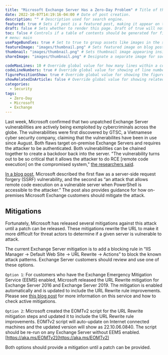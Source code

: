 ```yaml
---
title: "Microsoft Exchange Server Has a Zero-Day Problem" # Title of the blog post.
date: 2022-10-07T14:19:16-04:00 # Date of post creation.
description: "" # Description used for search engine.
featured: true # Sets if post is a featured post, making it appear on the sidebar. A featured post won't be listed on the sidebar if it's the current page
draft: false # Sets whether to render this page. Draft of true will not be rendered.
toc: false # Controls if a table of contents should be generated for first-level links automatically.
# menu: main
usePageBundles: true # Set to true to group assets like images in the same folder as this post.
featureImage: "images/thumbnail.png" # Sets featured image on blog post.
thumbnail: "images/thumbnail.png" # Sets thumbnail image appearing inside card on homepage.
shareImage: "images/thumbnail.png" # Designate a separate image for social media sharing.

codeMaxLines: 10 # Override global value for how many lines within a code block before auto-collapsing.
codeLineNumbers: true # Override global value for showing of line numbers within code block.
figurePositionShow: true # Override global value for showing the figure label.
showRelatedInArticle: false # Override global value for showing related posts in this series at the end of the content.
categories:
  - Security
tags:
  - Zero-Day
  - Microsoft
  - Exchange
---
```


Last week, Microsoft confirmed that two unpatched Exchange Server vulnerabilities are actively being exmploited by cybercriminals across the globe. The vulnerabilities were first discovered by GTSC, a Vietnamese cyber security company, claiming that the vulnerabilites have been in use since August. Both flaws target on-premise Exchange Servers and requires the attacker to be authenticated. Both vulnerabilities can be chained together to create a backdoor back into the server. "The vulnerability turns out to be so critical that it allows the attacker to do RCE [remote code execution] on the compromised system," [the researchers said](https://gteltsc.vn/blog/warning-new-attack-campaign-utilized-a-new-0day-rce-vulnerability-on-microsoft-exchange-server-12715.html). 

[In a blog post](https://msrc-blog.microsoft.com/2022/09/29/customer-guidance-for-reported-zero-day-vulnerabilities-in-microsoft-exchange-server/), Microsoft described the first flaw as a server-side request forgery (SSRF) vulnerability, and the second as “an attack that allows remote code execution on a vulnerable server when PowerShell is accessible to the attacker.” The post also provides guidance for how on-premises Microsoft Exchange customers should mitigate the attack.

## Mitigations

Fortunately, Microsoft has released several mitigations against this attack until a patch can be released. These mitigations rewrite the URL to make it more difficult for threat actors to determine if a given server is vulnerable to attack. 

The current Exchange Server mitigation is to add a blocking rule in “IIS Manager -> Default Web Site -> URL Rewrite -> Actions” to block the known attack patterns. Exchange Server customers should review and use one of these options.

`Option 1`: For customers who have the Exchange Emergency Mitigation Service (EEMS) enabled, Microsoft released the URL Rewrite mitigation for Exchange Server 2016 and Exchange Server 2019. The mitigation is enabled automatically and is updated to include the URL Rewrite rule improvements. Please see [this blog post](https://techcommunity.microsoft.com/t5/exchange-team-blog/new-security-feature-in-september-2021-cumulative-update-for/ba-p/2783155) for more information on this service and how to check active mitigations.

`Option 2`: Microsoft created the EOMTv2 script for the URL Rewrite mitigation steps and updated it to include the URL Rewrite rule improvements. EOMTv2 script will auto-update on Internet connected machines and the updated version will show as 22.10.06.0840. The script should be re-run on any Exchange Server without EEMS enabled. [https://aka.ms/EOMTv2](https://aka.ms/EOMTv2)

Both options should provide a mitigation until a patch can be provided. 
